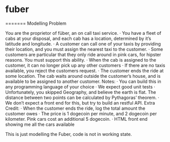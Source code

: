 
# fuber
=======
 Modelling Problem

You are the proprietor of füber, an on call taxi service.
·  You have a fleet of cabs at your disposal, and each cab has a location, determined by it’s latitude and longitude.
·  A customer can call one of your taxis by providing their location, and you must assign the nearest taxi to the customer.
·  Some customers are particular that they only ride around in pink cars, for hipster reasons. You must support this ability.
·  When the cab is assigned to the customer, it can no longer pick up any other customers
·  If there are no taxis available, you reject the customers request.
·  The customer ends the ride at some location. The cab waits around outside the customer’s house, and is available to be assigned to another customer.
Notes:
·  You can build this in any programming language of your choice
·  We expect good unit tests
·  Unfortunately, you skipped Geography, and believe the earth is flat. The distance between two points can be calculated by Pythagoras’ theorem.
·  We don’t expect a front end for this, but try to build an restful API.
Extra Credit:
·  When the customer ends the ride, log the total amount the customer owes
·  The price is 1 dogecoin per minute, and 2 dogecoin per kilometer. Pink cars cost an additional 5 dogecoin.
·  HTML front end showing me all the cars available

This is just modelling the Fuber, code is not in working state.
